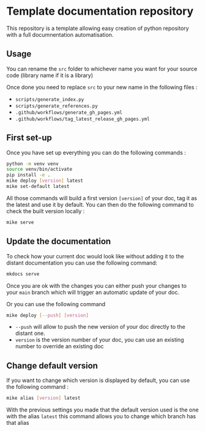 # Template documentation repository

This repository is a template allowing easy creation of python repository with a full documnentation automatisation.

## Usage

You can rename the `src` folder to whichever name you want for your source code (library name if it is a library)

Once done you need to replace `src` to your new name in the following files :

- `scripts/generate_index.py`
- `scripts/generate_references.py`
- `.github/workflows/generate_gh_pages.yml`
- `.github/workflows/tag_latest_release_gh_pages.yml`

## First set-up

Once you have set up everything you can do the following commands :

```bash
python -m venv venv
source venv/bin/activate
pip install -e .
mike deploy [version] latest
mike set-default latest
```

All those commands will build a first version `[version]` of your doc, tag it as the latest and use it by default. You
can then do the following command to check the built version locally :

```bash
mike serve
```

## Update the documentation

To check how your current doc would look like without adding it to the distant documentation you can use the following
command:

```bash
mkdocs serve
```

Once you are ok with the changes you can either push your changes to your `main` branch which will trigger an automatic
update of your doc.

Or you can use the following command

```bash
mike deploy [--push] [version]
```

- `--push` will allow to push the new version of your doc directly to the distant one.
- `version` is the version number of your doc, you can use an existing number to override an existing doc

## Change default version

If you want to change which version is displayed by default, you can use the following command :

```bash
mike alias [version] latest
```

With the previous settings you made that the default version used is the one with the alias `latest` this command allows
you to change which branch has that alias
